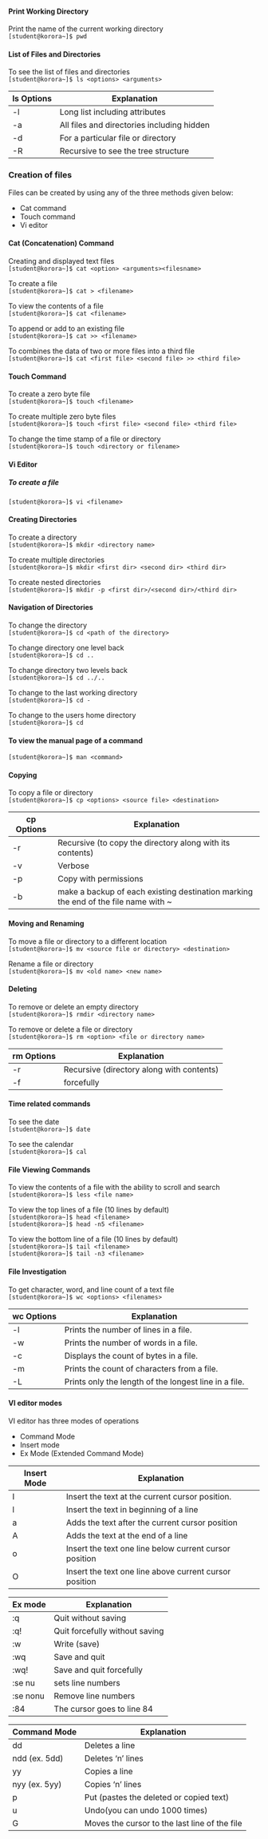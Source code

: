 #### Print Working Directory  
Print the name of the current working directory  
```[student@korora~]$ pwd```

#### List of Files and Directories  
To see the list of files and directories  
```[student@korora~]$ ls <options> <arguments>```

ls Options | Explanation
---- | ----
-l | Long list including attributes
-a | All files and directories including hidden
-d | For a particular file or directory
-R | Recursive to see the tree structure

### Creation of files

Files can be created by using any of the three methods given below:
* Cat command
* Touch command
* Vi editor

#### Cat (Concatenation) Command
Creating and displayed text files  
```[student@korora~]$ cat <option> <arguments><filesname>```

To create a file  
```[student@korora~]$ cat > <filename>```  

To view the contents of a file  
```[student@korora~]$ cat <filename>```

To append or add to an existing file   
```[student@korora~]$ cat >> <filename>```

To combines the data of two or more files into a third file  
```[student@korora~]$ cat <first file> <second file> >> <third file>```   

#### Touch Command
To create a zero byte file  
```[student@korora~]$ touch <filename>```

To create multiple zero byte files  
```[student@korora~]$ touch <first file> <second file> <third file>```

To change the time stamp of a file or directory  
```[student@korora~]$ touch <directory or filename>```

#### Vi Editor  
##### To create a file
```[student@korora~]$ vi <filename>```

#### Creating Directories  
To create a directory  
```[student@korora~]$ mkdir <directory name>```  

To create multiple directories   
```[student@korora~]$ mkdir <first dir> <second dir> <third dir>```

To create nested directories   
```[student@korora~]$ mkdir -p <first dir>/<second dir>/<third dir>```  

#### Navigation of Directories
To change the directory   
```[student@korora~]$ cd <path of the directory>```

To change directory one level back   
```[student@korora~]$ cd ..```

To change directory two levels back   
```[student@korora~]$ cd ../..```

To change to the last working directory   
```[student@korora~]$ cd -```

To change to the users home directory  
```[student@korora~]$ cd```

#### To view the manual page of a command
```[student@korora~]$ man <command>```

#### Copying
To copy a file or directory   
```[student@korora~]$ cp <options> <source file> <destination>```  

cp Options | Explanation
---- | ----
-r | Recursive (to copy the directory along with its contents)
-v | Verbose
-p | Copy with permissions
-b | make a backup of each existing destination marking the end of the file name with ~

#### Moving and Renaming   
To move a file or directory to a different location   
```[student@korora~]$ mv <source file or directory> <destination>```

Rename a file or directory  
```[student@korora~]$ mv <old name> <new name>```

#### Deleting
To remove or delete an empty directory  
```[student@korora~]$ rmdir <directory name>```

To remove or delete a file or directory   
```[student@korora~]$ rm <option> <file or directory name>```

rm Options | Explanation
---- | ----
-r | Recursive (directory along with contents)
-f | forcefully

#### Time related commands
To see the date   
```[student@korora~]$ date```

To see the calendar  
```[student@korora~]$ cal```  

#### File Viewing Commands
To view the contents of a file with the ability to scroll and search  
```[student@korora~]$ less <file name>```

To view the top lines of a file (10 lines by default)  
```[student@korora~]$ head <filename>```  
```[student@korora~]$ head -n5 <filename>```

To view the bottom line of a file (10 lines by default)  
```[student@korora~]$ tail <filename>```  
```[student@korora~]$ tail -n3 <filename>```

#### File Investigation
To get character, word, and line count of a text file   
```[student@korora~]$ wc <options> <filenames>```   

wc Options | Explanation     
---- | ----
-l | Prints the number of lines in a file.
-w | Prints the number of words in a file.
-c | Displays the count of bytes in a file.
-m | Prints the count of characters from a file.
-L | Prints only the length of the longest line in a file.


#### VI editor modes
VI editor has three modes of operations
* Command Mode
* Insert mode
* Ex Mode (Extended Command Mode)

Insert Mode | Explanation  
---- | ----
I | Insert the text at the current cursor position.
l | Insert the text in beginning of a line
a | Adds the text after the current cursor position
A | Adds the text at the end of a line
o | Insert the text one line below current cursor position
O | Insert the text one line above current cursor position

Ex mode | Explanation  
---- | ----
:q | Quit without saving
:q! | Quit forcefully without saving
:w | Write (save)
:wq | Save and quit
:wq! | Save and quit forcefully
:se nu | sets line numbers
:se nonu | Remove line numbers
:84 | The cursor goes to line 84

Command Mode | Explanation  
---- | ----
dd | Deletes a line
ndd (ex. 5dd) | Deletes ‘n’ lines
yy | Copies a line
nyy (ex. 5yy)| Copies ‘n’ lines
p | Put (pastes the deleted or copied text)
u | Undo(you can undo 1000 times)
G | Moves the cursor to the last line of the file
